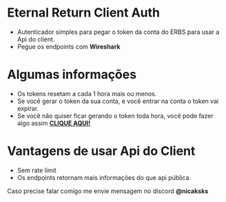 # Eternal Return Client Auth
* Autenticador simples para pegar o token da conta do ERBS para usar a Api do client.
* Pegue os endpoints com **Wireshark**

# Algumas informações
* Os tokens resetam a cada 1 hora mais ou menos.
* Se você gerar o token da sua conta, e você entrar na conta o token vai expirar.
* Se você não quiser ficar gerando o token toda hora, você pode fazer algo assim **[CLIQUE AQUI!](https://github.com/Eternal-Return-Community/renewalSession)**

# Vantagens de usar Api do Client
* Sem rate limit
* Os endpoints retornam mais informações do que api pública.

Caso precise falar comigo me envie mensagem no discord **@nicaksks**